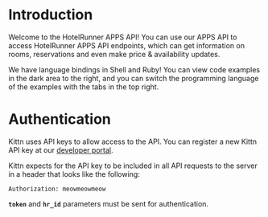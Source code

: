 
# Introduction

Welcome to the HotelRunner APPS API! You can use our APPS API to access HotelRunner APPS API endpoints, which can get information on rooms, reservations and even make price & availability updates.

We have language bindings in Shell and Ruby! You can view code examples in the dark area to the right, and you can switch the programming language of the examples with the tabs in the top right.

# Authentication

Kittn uses API keys to allow access to the API. You can register a new Kittn API key at our [developer portal](http://example.com/developers).

Kittn expects for the API key to be included in all API requests to the server in a header that looks like the following:

`Authorization: meowmeowmeow`

<aside class="notice">
<b><code>token</code></b> and <b><code>hr_id</code></b> parameters must be sent for authentication.
</aside>
